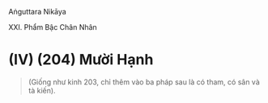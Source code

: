 Aṅguttara Nikāya

XXI. Phẩm Bậc Chân Nhân

# (IV) (204) Mười Hạnh

> (Giống như kinh 203, chỉ thêm vào ba pháp sau là có tham, có sân và tà kiến).

